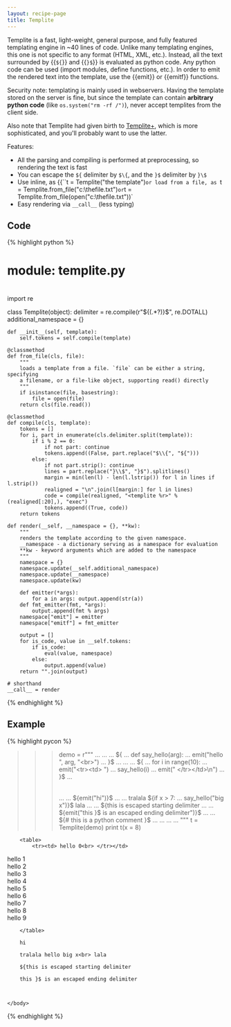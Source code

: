 ```yaml
---
layout: recipe-page
title: Templite
---
```


Templite is a fast, light-weight, general purpose, and fully featured templating engine in ~40 
lines of code. Unlike many templating engines, this one is not specific to any format (HTML, XML, 
etc.). Instead, all the text surrounded by {{``${``}} and {{``}$``}} is evaluated as python code. 
Any python code can be used (import modules, define functions, etc.). In order to emit the rendered 
text into the template, use the {{emit}} or {{emitf}} functions. 

Security note: templating is mainly used in webservers. Having the template stored on the server 
is fine, but since the template can contain **arbitrary python code** (like `os.system("rm -rf /")`),
never accept templites from the client side.

Also note that Templite had given birth to [Templite+](http://www.joonis.de/content/TemplitePythonTemplatingEngine),
which is more sophisticated, and you'll probably want to use the latter. 

Features:
* All the parsing and compiling is performed at preprocessing, so rendering the text is fast
* You can escape the `${` delimiter by `$\{`, and the `}$` delimiter by `}\$`
* Use inline, as {{``t = Templite("the template")` or load from a file, as 
  `t = Templite.from_file("c:\\thefile.txt")` or `t = Templite.from_file(open("c:\\thefile.txt"))`
* Easy rendering via `__call__` (less typing)

## Code ##

{% highlight python %}
#
# module: templite.py
#
import re

class Templite(object):
    delimiter = re.compile(r"\$\{(.*?)\}\$", re.DOTALL)
    additional_namespace = {}
    
    def __init__(self, template):
        self.tokens = self.compile(template)
    
    @classmethod
    def from_file(cls, file):
        """
        loads a template from a file. `file` can be either a string, specifying
        a filename, or a file-like object, supporting read() directly
        """
        if isinstance(file, basestring):
            file = open(file)
        return cls(file.read())
    
    @classmethod
    def compile(cls, template):
        tokens = []
        for i, part in enumerate(cls.delimiter.split(template)):
            if i % 2 == 0:
                if not part: continue
                tokens.append((False, part.replace("$\\{", "${")))
            else:
                if not part.strip(): continue
                lines = part.replace("}\\$", "}$").splitlines()
                margin = min(len(l) - len(l.lstrip()) for l in lines if l.strip())
                realigned = "\n".join(l[margin:] for l in lines)
                code = compile(realigned, "<templite %r>" % (realigned[:20],), "exec")
                tokens.append((True, code))
        return tokens
    
    def render(__self, __namespace = {}, **kw):
        """
        renders the template according to the given namespace. 
        __namespace - a dictionary serving as a namespace for evaluation
        **kw - keyword arguments which are added to the namespace
        """
        namespace = {}
        namespace.update(__self.additional_namespace)
        namespace.update(__namespace)
        namespace.update(kw)
        
        def emitter(*args):
            for a in args: output.append(str(a))
        def fmt_emitter(fmt, *args):
            output.append(fmt % args)
        namespace["emit"] = emitter
        namespace["emitf"] = fmt_emitter
        
        output = []
        for is_code, value in __self.tokens:
            if is_code:
                eval(value, namespace)
            else:
                output.append(value)
        return "".join(output)
    
    # shorthand
    __call__ = render
{% endhighlight %}

## Example ##

{% highlight pycon %}
>>> demo = r"""
... <html>
...     <body>
...         ${
...         def say_hello(arg):
...             emit("hello ", arg, "<br>")
...         }$
...
...         <table>
...             ${
...                 for i in range(10):
...                     emit("<tr><td> ")
...                     say_hello(i)
...                     emit(" </tr></td>\n")
...             }$
...         </table>
...
...         ${emit("hi")}$
...
...         tralala ${if x > 7:
...             say_hello("big x")}$ lala
...
...         $\{this is escaped starting delimiter
...
...         ${emit("this }\$ is an escaped ending delimiter")}$
...
...         ${# this is a python comment }$
...
...     </body>
... </html>
... """
>>> t = Templite(demo)
>>> print t(x = 8)

<html>
    <body>


        <table>
            <tr><td> hello 0<br> </tr></td>
<tr><td> hello 1<br> </tr></td>
<tr><td> hello 2<br> </tr></td>
<tr><td> hello 3<br> </tr></td>
<tr><td> hello 4<br> </tr></td>
<tr><td> hello 5<br> </tr></td>
<tr><td> hello 6<br> </tr></td>
<tr><td> hello 7<br> </tr></td>
<tr><td> hello 8<br> </tr></td>
<tr><td> hello 9<br> </tr></td>

        </table>

        hi

        tralala hello big x<br> lala

        ${this is escaped starting delimiter

        this }$ is an escaped ending delimiter



    </body>
</html>
{% endhighlight %}
